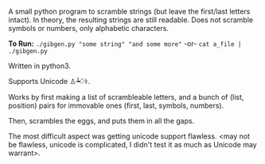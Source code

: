 
A small python program to scramble strings (but leave the first/last letters
intact). In theory, the resulting strings are still readable. Does not scramble
symbols or numbers, only alphabetic characters.

**To Run:**
`./gibgen.py "some string" "and some more"`
-or-
`cat a_file | ./gibgen.py`

Written in python3.

Supports Unicode ♙┶⍥⚕.

Works by first making a list of scrambleable letters, and a bunch of
(list, position) pairs for immovable ones (first, last, symbols, numbers).

Then, scrambles the eggs, and puts them in all the gaps.

The most difficult aspect was getting unicode support flawless. <may not be
flawless, unicode is complicated, I didn't test it as much as Unicode may
warrant>.
